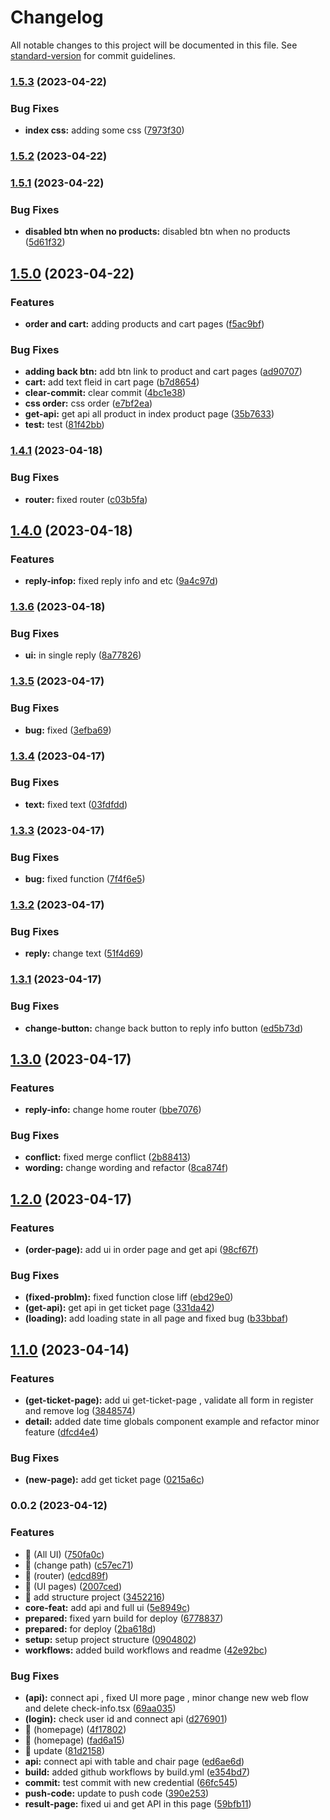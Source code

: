 # Changelog

All notable changes to this project will be documented in this file. See [standard-version](https://github.com/conventional-changelog/standard-version) for commit guidelines.

### [1.5.3](https://github.com/Tweed-tech/com-edu-reuion-liff/compare/1.5.2...1.5.3) (2023-04-22)


### Bug Fixes

* **index css:** adding some css ([7973f30](https://github.com/Tweed-tech/com-edu-reuion-liff/commit/7973f30b934c78fd3b4924a12f9c1bf6a47a725d))

### [1.5.2](https://github.com/Tweed-tech/com-edu-reuion-liff/compare/1.5.1...1.5.2) (2023-04-22)

### [1.5.1](https://github.com/Tweed-tech/com-edu-reuion-liff/compare/1.5.0...1.5.1) (2023-04-22)


### Bug Fixes

* **disabled btn when no products:** disabled btn when no products ([5d61f32](https://github.com/Tweed-tech/com-edu-reuion-liff/commit/5d61f32ea5e5811d2756c44bfb9eb9ac360f87d0))

## [1.5.0](https://github.com/Tweed-tech/com-edu-reuion-liff/compare/1.4.1...1.5.0) (2023-04-22)


### Features

* **order and cart:** adding products and cart pages ([f5ac9bf](https://github.com/Tweed-tech/com-edu-reuion-liff/commit/f5ac9bf5abccc01e79569d65787e785a396ac9e2))


### Bug Fixes

* **adding back btn:** add btn link to product and cart pages ([ad90707](https://github.com/Tweed-tech/com-edu-reuion-liff/commit/ad907078c131f4adfdaf9f4f9f16a16fc2d5842a))
* **cart:** add text fleid in cart page ([b7d8654](https://github.com/Tweed-tech/com-edu-reuion-liff/commit/b7d865430ca10e162948c74bd50aca06f9b320c1))
* **clear-commit:** clear commit ([4bc1e38](https://github.com/Tweed-tech/com-edu-reuion-liff/commit/4bc1e38bf8107c4df547cfc39945306f9b9acaf4))
* **css order:** css order ([e7bf2ea](https://github.com/Tweed-tech/com-edu-reuion-liff/commit/e7bf2eae8fa28bb29d763a5a5328b3f646a6570c))
* **get-api:** get api all product in index product page ([35b7633](https://github.com/Tweed-tech/com-edu-reuion-liff/commit/35b7633a3246631364af5cc11e85de0b790f3234))
* **test:** test ([81f42bb](https://github.com/Tweed-tech/com-edu-reuion-liff/commit/81f42bb43f5939cdb7cf91f964cfb14c8c854168))

### [1.4.1](https://github.com/Tweed-tech/com-edu-reuion-liff/compare/1.4.0...1.4.1) (2023-04-18)


### Bug Fixes

* **router:** fixed router ([c03b5fa](https://github.com/Tweed-tech/com-edu-reuion-liff/commit/c03b5fa770d09f333ce795a03303f3c73df530db))

## [1.4.0](https://github.com/Tweed-tech/com-edu-reuion-liff/compare/1.3.6...1.4.0) (2023-04-18)


### Features

* **reply-infop:** fixed reply info and etc ([9a4c97d](https://github.com/Tweed-tech/com-edu-reuion-liff/commit/9a4c97dbeb55643bd898bea43a4616edbee90da4))

### [1.3.6](https://github.com/Tweed-tech/com-edu-reuion-liff/compare/1.3.5...1.3.6) (2023-04-18)


### Bug Fixes

* **ui:** in single reply ([8a77826](https://github.com/Tweed-tech/com-edu-reuion-liff/commit/8a77826eebb36336347f9730586413ba254aafbd))

### [1.3.5](https://github.com/Tweed-tech/com-edu-reuion-liff/compare/1.3.4...1.3.5) (2023-04-17)


### Bug Fixes

* **bug:** fixed ([3efba69](https://github.com/Tweed-tech/com-edu-reuion-liff/commit/3efba698482ebaf500f4ff5d5cf1f3cd3ddd7d50))

### [1.3.4](https://github.com/Tweed-tech/com-edu-reuion-liff/compare/1.3.3...1.3.4) (2023-04-17)


### Bug Fixes

* **text:** fixed text ([03fdfdd](https://github.com/Tweed-tech/com-edu-reuion-liff/commit/03fdfddb75f3e4676a83fbd724f2cd89c2298a78))

### [1.3.3](https://github.com/Tweed-tech/com-edu-reuion-liff/compare/1.3.2...1.3.3) (2023-04-17)


### Bug Fixes

* **bug:** fixed function ([7f4f6e5](https://github.com/Tweed-tech/com-edu-reuion-liff/commit/7f4f6e53f261a623a0311c77e140d51ff94bb8c7))

### [1.3.2](https://github.com/Tweed-tech/com-edu-reuion-liff/compare/1.3.1...1.3.2) (2023-04-17)


### Bug Fixes

* **reply:** change text ([51f4d69](https://github.com/Tweed-tech/com-edu-reuion-liff/commit/51f4d695ea6533ad631ebabf361f8e7fc7163c3d))

### [1.3.1](https://github.com/Tweed-tech/com-edu-reuion-liff/compare/1.3.0...1.3.1) (2023-04-17)


### Bug Fixes

* **change-button:** change back button to reply info button ([ed5b73d](https://github.com/Tweed-tech/com-edu-reuion-liff/commit/ed5b73de4d82cf3f9081d2a60f1cdb27f3d9b0bb))

## [1.3.0](https://github.com/Tweed-tech/com-edu-reuion-liff/compare/1.2.0...1.3.0) (2023-04-17)


### Features

* **reply-info:** change home router ([bbe7076](https://github.com/Tweed-tech/com-edu-reuion-liff/commit/bbe70769005caf731c0f8884f0bc36d624c1b402))


### Bug Fixes

* **conflict:** fixed merge conflict ([2b88413](https://github.com/Tweed-tech/com-edu-reuion-liff/commit/2b88413bfd8ff1c9fea86e3b65911bfef1693870))
* **wording:** change wording and refactor ([8ca874f](https://github.com/Tweed-tech/com-edu-reuion-liff/commit/8ca874fee3fbaa108009c6de9806ee73fb884a37))

## [1.2.0](https://github.com/Tweed-tech/com-edu-reuion-liff/compare/1.1.0...1.2.0) (2023-04-17)


### Features

* **(order-page):** add ui in order page and get api ([98cf67f](https://github.com/Tweed-tech/com-edu-reuion-liff/commit/98cf67f7c74a2a3b627bfcb735de3c7d30ce61e3))


### Bug Fixes

* **(fixed-problm):** fixed function close liff ([ebd29e0](https://github.com/Tweed-tech/com-edu-reuion-liff/commit/ebd29e0c17ae9eaac902bd0ba9abe3ae55fd5c17))
* **(get-api):** get api in get ticket page ([331da42](https://github.com/Tweed-tech/com-edu-reuion-liff/commit/331da42e1f9f14cdf749b2d753cf6e897df0daa7))
* **(loading):** add loading state in all page and fixed bug ([b33bbaf](https://github.com/Tweed-tech/com-edu-reuion-liff/commit/b33bbaff99cb88f0f2e86878f461b402bf89e2a9))

## [1.1.0](https://github.com/Tweed-tech/com-edu-reuion-liff/compare/0.0.2...1.1.0) (2023-04-14)


### Features

* **(get-ticket-page):** add ui get-ticket-page , validate all form in register and remove log ([3848574](https://github.com/Tweed-tech/com-edu-reuion-liff/commit/3848574a2c21b389c76948fe15b23a969ecbf0ac))
* **detail:** added date time globals component example and refactor minor feature ([dfcd4e4](https://github.com/Tweed-tech/com-edu-reuion-liff/commit/dfcd4e44d469bd5a7e73c7519e6a583530d9885a))


### Bug Fixes

* **(new-page):** add get ticket page ([0215a6c](https://github.com/Tweed-tech/com-edu-reuion-liff/commit/0215a6ca0beeddbdebdd866985e4d0c2027f8e18))

### 0.0.2 (2023-04-12)


### Features

* 🎸 (All UI) ([750fa0c](https://github.com/Tweed-tech/com-edu-reuion-liff/commit/750fa0c3b658af0244d1651a8af04de61db0f1c2))
* 🎸 (change path) ([c57ec71](https://github.com/Tweed-tech/com-edu-reuion-liff/commit/c57ec71568d299bf6eced854f7f9bd1ca54c62ab))
* 🎸 (router) ([edcd89f](https://github.com/Tweed-tech/com-edu-reuion-liff/commit/edcd89f3ef260c4baa55e1585982e54510b03121))
* 🎸 (UI pages) ([2007ced](https://github.com/Tweed-tech/com-edu-reuion-liff/commit/2007ced0a5b228136a6760413886ab82c3b419f6))
* 🎸 add structure project ([3452216](https://github.com/Tweed-tech/com-edu-reuion-liff/commit/345221695aa7388d69b91ad1d3b9d9f2a4631afa))
* **core-feat:** add api and full ui ([5e8949c](https://github.com/Tweed-tech/com-edu-reuion-liff/commit/5e8949c5f5b264d151c56cf97432e23d64ae4ad4))
* **prepared:** fixed yarn build for deploy ([6778837](https://github.com/Tweed-tech/com-edu-reuion-liff/commit/6778837a36f0cfca62cd89690f44a249d3e6a844))
* **prepared:** for deploy ([2ba618d](https://github.com/Tweed-tech/com-edu-reuion-liff/commit/2ba618d1c6c438c72f29ad879dc217560a1df799))
* **setup:** setup project structure ([0904802](https://github.com/Tweed-tech/com-edu-reuion-liff/commit/09048021ef4342dd523c05eb2b707b16455f6889))
* **workflows:** added build workflows and readme ([42e92bc](https://github.com/Tweed-tech/com-edu-reuion-liff/commit/42e92bcf913efeff2d86a0169fa4317c7cbc0fbe))


### Bug Fixes

* **(api):** connect api , fixed UI more page , minor change new web flow and delete check-info.tsx ([69aa035](https://github.com/Tweed-tech/com-edu-reuion-liff/commit/69aa03536b6f4369580c52ae0e3a7168e300fcbc))
* **(login):** check user id and connect api ([d276901](https://github.com/Tweed-tech/com-edu-reuion-liff/commit/d27690158f8e14d4021824c544b4959610d33796))
* 🐛 (homepage) ([4f17802](https://github.com/Tweed-tech/com-edu-reuion-liff/commit/4f178025a8664d78992c6a4df151eb4f9347961f))
* 🐛 (homepage) ([fad6a15](https://github.com/Tweed-tech/com-edu-reuion-liff/commit/fad6a159d095a8f1c940e367cf7be864ae8513e5))
* 🐛 update ([81d2158](https://github.com/Tweed-tech/com-edu-reuion-liff/commit/81d2158b34afc5ecc147a9dbbadbde2148bfe2ff))
* **api:** connect api with table and chair page ([ed6ae6d](https://github.com/Tweed-tech/com-edu-reuion-liff/commit/ed6ae6d6e3155fb6bfae0998cffdb5bc32a35c8f))
* **build:** added github workflows by build.yml ([e354bd7](https://github.com/Tweed-tech/com-edu-reuion-liff/commit/e354bd788e633aa072eb557c9df282744e0a5dda))
* **commit:** test commit with new credential ([66fc545](https://github.com/Tweed-tech/com-edu-reuion-liff/commit/66fc545ddf4c38143eb78daf0662a17bead1216a))
* **push-code:** update to push code ([390e253](https://github.com/Tweed-tech/com-edu-reuion-liff/commit/390e253c7fb1e68f6f39ef64b0655e49240bd326))
* **result-page:** fixed ui and get API in this page ([59bfb11](https://github.com/Tweed-tech/com-edu-reuion-liff/commit/59bfb11ffa246f50075446b86d81b3c1166c5fda))
